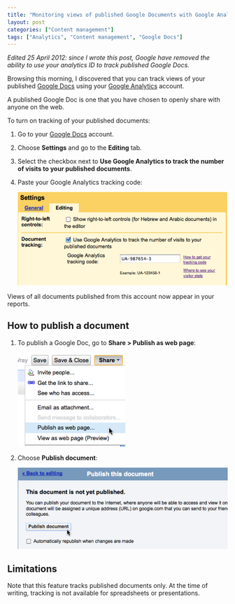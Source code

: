 ```yaml
---
title: "Monitoring views of published Google Documents with Google Analytics"
layout: post
categories: ["Content management"]
tags: ["Analytics", "Content management", "Google Docs"]
---
```


_Edited 25 April 2012: since I wrote this post, Google have removed the ability to use your analytics ID to track published Google Docs._

Browsing this morning, I discovered that you can track views of your published [Google Docs](http://docs.google.com/) using your [Google Analytics](http://analytics.google.com/) account.

A published Google Doc is one that you have chosen to openly share with anyone on the web.

To turn on tracking of your published documents:

1. Go to your [Google Docs](http://docs.google.com/) account.
2. Choose **Settings** and go to the **Editing** tab.
3. Select the checkbox next to **Use Google Analytics to track the number of visits to your published documents**.
4. Paste your Google Analytics tracking code:

    ![Editing tab in Google Docs settings](/assets/2010/01/google-docs-settings-editing.png)

Views of all documents published from this account now appear in your reports.

## How to publish a document

1. To publish a Google Doc, go to **Share > Publish as web page**:

    ![Publish Google Doc as web page](/assets/2010/01/google-docs-publish-as-web-page.png)

2. Choose **Publish document**:

    ![Screenshot: interface to start publishing a Google Doc](/assets/2010/01/google-docs-start-publishing.png)

## Limitations

Note that this feature tracks published documents only. At the time of writing, tracking is not available for spreadsheets or presentations.
